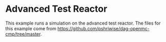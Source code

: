 # Advanced Test Reactor

This example runs a simulation on the advanced test reactor. The files for this example come from https://github.com/pshriwise/dag-openmc-cmp/tree/master. 